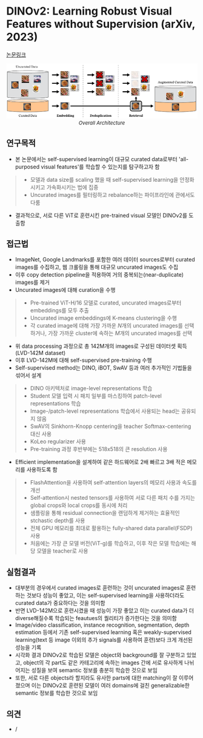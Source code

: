 # DINOv2: Learning Robust Visual Features without Supervision (arXiv, 2023)

[논문링크](https://arxiv.org/abs/2304.07193)

<p align="center">
    <img width="800" alt='fig1' src="./img/05_42_01.png?raw=true"></br>
    <em><font size=2>Overall Architecture</font></em>
</p>

## 연구목적
- 본 논문에서는 self-supervised learning이 대규모 curated data로부터 'all-purposed visual features'를 학습할 수 있는지를 탐구하고자 함
> - 모델과 data size를 scaling 했을 때 self-supervised learning을 안정화시키고 가속화시키는 법에 집중
> - Uncurated images를 필터링하고 rebalance하는 파이프라인에 관에서도 다룸
- 결과적으로, 서로 다른 ViT로 훈련시킨 pre-trained visual 모델인 DINOv2를 도출함

## 접근법
- ImageNet, Google Landmarks를 포함한 여러 데이터 sources로부터 curated images를 수집하고, 웹 크롤링을 통해 대규모 uncurated images도 수집
- 이후 copy detection pipeline을 적용하여 거의 중복되는(near-duplicate) images를 제거
- Uncurated images에 대해 curation을 수행
> - Pre-trained ViT-H/16 모델로 curated, uncurated images로부터 embeddings를 모두 추출
> - Uncurated image embeddings에 K-means clustering을 수행
> - 각 curated image에 대해 가장 가까운 $N$개의 uncurated images를 선택하거나, 가장 가까운 cluster에 속하는 $M$개의 uncurated images를 선택
- 위 data processing 과정으로 총 142M개의 images로 구성된 데이터셋 획득(LVD-142M dataset)
- 이후 LVD-142M에 대해 self-supervised pre-training 수행
- Self-supervised method는 DINO, iBOT, SwAV 등과 여러 추가적인 기법들을 섞어서 설계
> - DINO 아키텍처로 image-level representations 학습
> - Student 모델 입력 시 패치 일부를 마스킹하여 patch-level representations 학습
> - Image-/patch-level representations 학습에서 사용되는 head는 공유되지 않음
> - SwAV의 Sinkhorn-Knopp centering을 teacher Softmax-centering 대신 사용
> - KoLeo regularizer 사용
> - Pre-training 과정 후반부에는 518x518의 큰 resolution 사용
- Efficient implementation을 설계하여 같은 하드웨어로 2배 빠르고 3배 적은 메모리를 사용하도록 함
> - FlashAttention을 사용하여 self-attention layers의 메모리 사용과 속도를 개선 
> - Self-attention시 nested tensors를 사용하여 서로 다른 패치 수를 가지는 global crops와 local crops를 동시에 처리
> - 샘플링을 통해 residual connection을 랜덤하게 제거하는 효율적인 stchastic depth를 사용
> - 전체 GPU 메모리를 최대로 활용하는 fully-shared data parallel(FSDP) 사용
> - 처음에는 가장 큰 모델 버전(ViT-g)를 학습하고, 이후 작은 모델 학습에는 해당 모델을 teacher로 사용

## 실험결과
- 대부분의 경우에서 curated images로 훈련하는 것이 uncurated images로 훈련하는 것보다 성능이 좋았고, 이는 self-supervised learning을 사용하더라도 curated data가 중요하다는 것을 의미함
- 반면 LVD-142M으로 훈련시켰을 때 성능이 가장 좋았고 이는 curated data가 더 diverse해질수록 학습되는 feautues의 퀄리티가 증가한다는 것을 의미함
- Image/video classification, instance recognition, segmentation, depth estimation 등에서 기존 self-supervised learning 혹은 weakly-supervised learning(text 등 image 이외의 추가 signals를 사용하여 훈련)보다 크게 개선된 성능을 기록
- 시각화 결과 DINOv2로 학습된 모델은 object와 background를 잘 구분하고 있었고, object의 각 part도 같은 카테고리에 속하는 images 간에 서로 유사하게 나뉘어지는 성질을 보여 semantic 정보를 충분히 학습한 것으로 보임
- 또한, 서로 다른 objects라 할지라도 유사한 parts에 대한 matching이 잘 이루어졌으며 이는 DINOv2로 훈련된 모델이 여러 domains에 걸친 generalizable한 semantic 정보를 학습한 것으로 보임

## 의견
- /